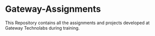 # Gateway-Assignments
This Repository contains all the assignments and projects developed at Gateway Technolabs during training.
